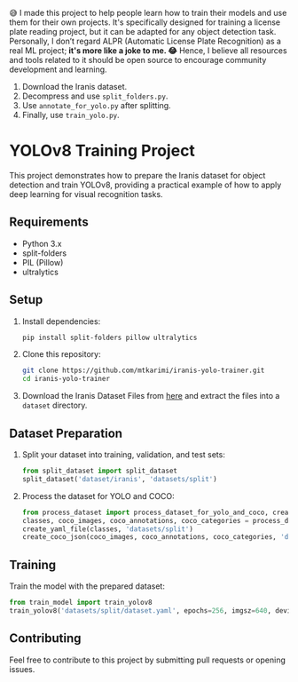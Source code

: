 😅 I made this project to help people learn how to train their models and use them for their own projects. It's specifically designed for training a license plate reading project, but it can be adapted for any object detection task. Personally, I don’t regard ALPR (Automatic License Plate Recognition) as a real ML project; **it's more like a joke to me. 😂** Hence, I believe all resources and tools related to it should be open source to encourage community development and learning.

1. Download the Iranis dataset.
2. Decompress and use `split_folders.py`.
3. Use `annotate_for_yolo.py` after splitting.
4. Finally, use `train_yolo.py`.


# YOLOv8 Training Project

This project demonstrates how to prepare the Iranis dataset for object detection and train YOLOv8, providing a practical example of how to apply deep learning for visual recognition tasks.

## Requirements

- Python 3.x
- split-folders
- PIL (Pillow)
- ultralytics

## Setup

1. Install dependencies:
   ```bash
   pip install split-folders pillow ultralytics
   ```
   
2. Clone this repository:
   ```bash
   git clone https://github.com/mtkarimi/iranis-yolo-trainer.git
   cd iranis-yolo-trainer
   ```

3. Download the Iranis Dataset Files from [here](https://github.com/alitourani/Iranis-dataset) and extract the files into a `dataset` directory.

## Dataset Preparation

1. Split your dataset into training, validation, and test sets:
   ```python
   from split_dataset import split_dataset
   split_dataset('dataset/iranis', 'datasets/split')
   ```

2. Process the dataset for YOLO and COCO:
   ```python
   from process_dataset import process_dataset_for_yolo_and_coco, create_yaml_file, create_coco_json
   classes, coco_images, coco_annotations, coco_categories = process_dataset_for_yolo_and_coco('datasets/split')
   create_yaml_file(classes, 'datasets/split')
   create_coco_json(coco_images, coco_annotations, coco_categories, 'datasets/split')
   ```

## Training

Train the model with the prepared dataset:
```python
from train_model import train_yolov8
train_yolov8('datasets/split/dataset.yaml', epochs=256, imgsz=640, device='mps')
```

## Contributing

Feel free to contribute to this project by submitting pull requests or opening issues.
